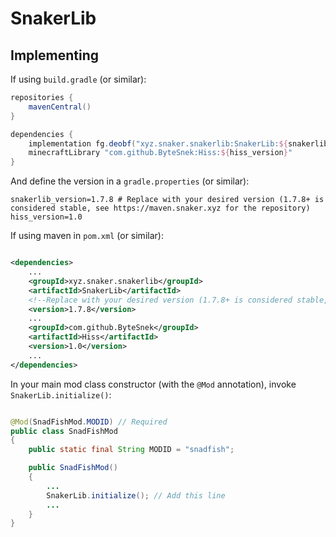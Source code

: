 # SnakerLib

## Implementing

If using `build.gradle` (or similar):

```gradle
repositories {
    mavenCentral()
}

dependencies {
    implementation fg.deobf("xyz.snaker.snakerlib:SnakerLib:${snakerlib_version}")
    minecraftLibrary "com.github.ByteSnek:Hiss:${hiss_version}" 
}
```

And define the version in a `gradle.properties` (or similar):

```properties
snakerlib_version=1.7.8 # Replace with your desired version (1.7.8+ is considered stable, see https://maven.snaker.xyz for the repository)
hiss_version=1.0
```

If using maven in `pom.xml` (or similar):

```xml

<dependencies>
    ...
    <groupId>xyz.snaker.snakerlib</groupId>
    <artifactId>SnakerLib</artifactId>
    <!--Replace with your desired version (1.7.8+ is considered stable, see https://maven.snaker.xyz for the repository)-->
    <version>1.7.8</version>
    ...
    <groupId>com.github.ByteSnek</groupId>
    <artifactId>Hiss</artifactId>
    <version>1.0</version>
    ...
</dependencies>
```

In your main mod class constructor (with the `@Mod` annotation), invoke `SnakerLib.initialize()`:

```java

@Mod(SnadFishMod.MODID) // Required
public class SnadFishMod
{
    public static final String MODID = "snadfish";

    public SnadFishMod()
    {
        ...
        SnakerLib.initialize(); // Add this line
        ...
    }
}
```